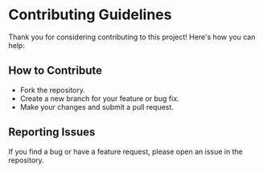 # Contributing Guidelines

Thank you for considering contributing to this project! Here's how you can help:

## How to Contribute
- Fork the repository.
- Create a new branch for your feature or bug fix.
- Make your changes and submit a pull request.

## Reporting Issues
If you find a bug or have a feature request, please open an issue in the repository.
